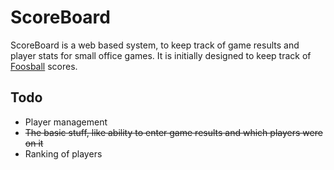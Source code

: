 ScoreBoard
==========

ScoreBoard is a web based system, to keep track of game results and player stats for small office games. It is initially designed to keep track of [Foosball][foosball] scores.

Todo
----
* Player management
* ~~The basic stuff, like ability to enter game results and which players were on it~~
* Ranking of players


[foosball]: http://en.wikipedia.org/wiki/Table_football